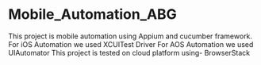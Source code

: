 # Mobile_Automation_ABG
This project is mobile automation using Appium and cucumber framework.
For iOS Automation we used XCUITest Driver
For AOS Automation we used UIAutomator
This project is tested on cloud platform using- BrowserStack
